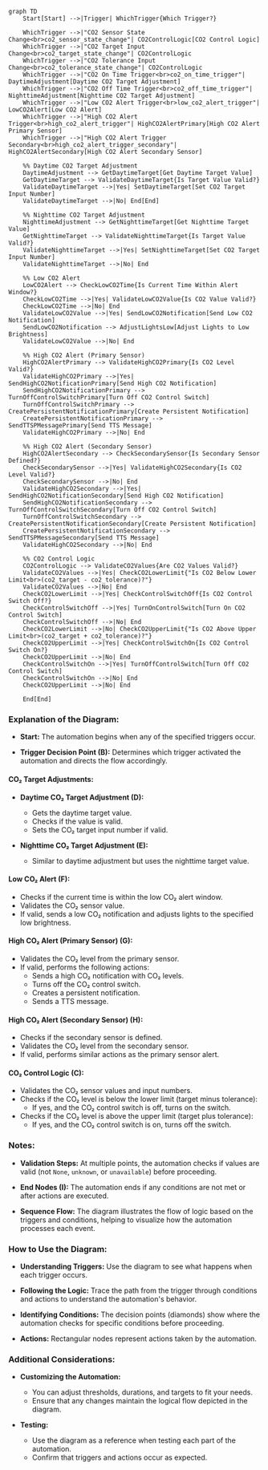 
```mermaid
graph TD
    Start[Start] -->|Trigger| WhichTrigger{Which Trigger?}

    WhichTrigger -->|"CO2 Sensor State Change<br>co2_sensor_state_change"| CO2ControlLogic[CO2 Control Logic]
    WhichTrigger -->|"CO2 Target Input Change<br>co2_target_state_change"| CO2ControlLogic
    WhichTrigger -->|"CO2 Tolerance Input Change<br>co2_tolerance_state_change"| CO2ControlLogic
    WhichTrigger -->|"CO2 On Time Trigger<br>co2_on_time_trigger"| DaytimeAdjustment[Daytime CO2 Target Adjustment]
    WhichTrigger -->|"CO2 Off Time Trigger<br>co2_off_time_trigger"| NighttimeAdjustment[Nighttime CO2 Target Adjustment]
    WhichTrigger -->|"Low CO2 Alert Trigger<br>low_co2_alert_trigger"| LowCO2Alert[Low CO2 Alert]
    WhichTrigger -->|"High CO2 Alert Trigger<br>high_co2_alert_trigger"| HighCO2AlertPrimary[High CO2 Alert Primary Sensor]
    WhichTrigger -->|"High CO2 Alert Trigger Secondary<br>high_co2_alert_trigger_secondary"| HighCO2AlertSecondary[High CO2 Alert Secondary Sensor]

    %% Daytime CO2 Target Adjustment
    DaytimeAdjustment --> GetDaytimeTarget[Get Daytime Target Value]
    GetDaytimeTarget --> ValidateDaytimeTarget{Is Target Value Valid?}
    ValidateDaytimeTarget -->|Yes| SetDaytimeTarget[Set CO2 Target Input Number]
    ValidateDaytimeTarget -->|No| End[End]

    %% Nighttime CO2 Target Adjustment
    NighttimeAdjustment --> GetNighttimeTarget[Get Nighttime Target Value]
    GetNighttimeTarget --> ValidateNighttimeTarget{Is Target Value Valid?}
    ValidateNighttimeTarget -->|Yes| SetNighttimeTarget[Set CO2 Target Input Number]
    ValidateNighttimeTarget -->|No| End

    %% Low CO2 Alert
    LowCO2Alert --> CheckLowCO2Time{Is Current Time Within Alert Window?}
    CheckLowCO2Time -->|Yes| ValidateLowCO2Value{Is CO2 Value Valid?}
    CheckLowCO2Time -->|No| End
    ValidateLowCO2Value -->|Yes| SendLowCO2Notification[Send Low CO2 Notification]
    SendLowCO2Notification --> AdjustLightsLow[Adjust Lights to Low Brightness]
    ValidateLowCO2Value -->|No| End

    %% High CO2 Alert (Primary Sensor)
    HighCO2AlertPrimary --> ValidateHighCO2Primary{Is CO2 Level Valid?}
    ValidateHighCO2Primary -->|Yes| SendHighCO2NotificationPrimary[Send High CO2 Notification]
    SendHighCO2NotificationPrimary --> TurnOffControlSwitchPrimary[Turn Off CO2 Control Switch]
    TurnOffControlSwitchPrimary --> CreatePersistentNotificationPrimary[Create Persistent Notification]
    CreatePersistentNotificationPrimary --> SendTTSPMessagePrimary[Send TTS Message]
    ValidateHighCO2Primary -->|No| End

    %% High CO2 Alert (Secondary Sensor)
    HighCO2AlertSecondary --> CheckSecondarySensor{Is Secondary Sensor Defined?}
    CheckSecondarySensor -->|Yes| ValidateHighCO2Secondary{Is CO2 Level Valid?}
    CheckSecondarySensor -->|No| End
    ValidateHighCO2Secondary -->|Yes| SendHighCO2NotificationSecondary[Send High CO2 Notification]
    SendHighCO2NotificationSecondary --> TurnOffControlSwitchSecondary[Turn Off CO2 Control Switch]
    TurnOffControlSwitchSecondary --> CreatePersistentNotificationSecondary[Create Persistent Notification]
    CreatePersistentNotificationSecondary --> SendTTSPMessageSecondary[Send TTS Message]
    ValidateHighCO2Secondary -->|No| End

    %% CO2 Control Logic
    CO2ControlLogic --> ValidateCO2Values{Are CO2 Values Valid?}
    ValidateCO2Values -->|Yes| CheckCO2LowerLimit{"Is CO2 Below Lower Limit<br>(co2_target - co2_tolerance)?"}
    ValidateCO2Values -->|No| End
    CheckCO2LowerLimit -->|Yes| CheckControlSwitchOff{Is CO2 Control Switch Off?}
    CheckControlSwitchOff -->|Yes| TurnOnControlSwitch[Turn On CO2 Control Switch]
    CheckControlSwitchOff -->|No| End
    CheckCO2LowerLimit -->|No| CheckCO2UpperLimit{"Is CO2 Above Upper Limit<br>(co2_target + co2_tolerance)?"}
    CheckCO2UpperLimit -->|Yes| CheckControlSwitchOn{Is CO2 Control Switch On?}
    CheckCO2UpperLimit -->|No| End
    CheckControlSwitchOn -->|Yes| TurnOffControlSwitch[Turn Off CO2 Control Switch]
    CheckControlSwitchOn -->|No| End
    CheckCO2UpperLimit -->|No| End

    End[End]
```
### **Explanation of the Diagram:**

- **Start:** The automation begins when any of the specified triggers occur.
  
- **Trigger Decision Point (B):** Determines which trigger activated the automation and directs the flow accordingly.

#### **CO₂ Target Adjustments:**

- **Daytime CO₂ Target Adjustment (D):**
  - Gets the daytime target value.
  - Checks if the value is valid.
  - Sets the CO₂ target input number if valid.

- **Nighttime CO₂ Target Adjustment (E):**
  - Similar to daytime adjustment but uses the nighttime target value.

#### **Low CO₂ Alert (F):**

- Checks if the current time is within the low CO₂ alert window.
- Validates the CO₂ sensor value.
- If valid, sends a low CO₂ notification and adjusts lights to the specified low brightness.

#### **High CO₂ Alert (Primary Sensor) (G):**

- Validates the CO₂ level from the primary sensor.
- If valid, performs the following actions:
  - Sends a high CO₂ notification with CO₂ levels.
  - Turns off the CO₂ control switch.
  - Creates a persistent notification.
  - Sends a TTS message.

#### **High CO₂ Alert (Secondary Sensor) (H):**

- Checks if the secondary sensor is defined.
- Validates the CO₂ level from the secondary sensor.
- If valid, performs similar actions as the primary sensor alert.

#### **CO₂ Control Logic (C):**

- Validates the CO₂ sensor values and input numbers.
- Checks if the CO₂ level is below the lower limit (target minus tolerance):
  - If yes, and the CO₂ control switch is off, turns on the switch.
- Checks if the CO₂ level is above the upper limit (target plus tolerance):
  - If yes, and the CO₂ control switch is on, turns off the switch.

### **Notes:**

- **Validation Steps:** At multiple points, the automation checks if values are valid (not `None`, `unknown`, or `unavailable`) before proceeding.
  
- **End Nodes (I):** The automation ends if any conditions are not met or after actions are executed.

- **Sequence Flow:** The diagram illustrates the flow of logic based on the triggers and conditions, helping to visualize how the automation processes each event.

### **How to Use the Diagram:**

- **Understanding Triggers:** Use the diagram to see what happens when each trigger occurs.

- **Following the Logic:** Trace the path from the trigger through conditions and actions to understand the automation's behavior.

- **Identifying Conditions:** The decision points (diamonds) show where the automation checks for specific conditions before proceeding.

- **Actions:** Rectangular nodes represent actions taken by the automation.

### **Additional Considerations:**

- **Customizing the Automation:**
  - You can adjust thresholds, durations, and targets to fit your needs.
  - Ensure that any changes maintain the logical flow depicted in the diagram.

- **Testing:**
  - Use the diagram as a reference when testing each part of the automation.
  - Confirm that triggers and actions occur as expected.
